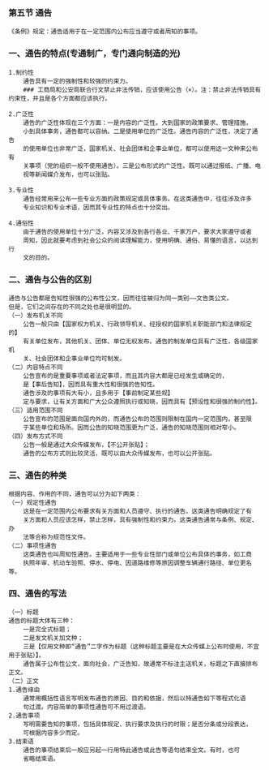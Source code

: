 ### 第五节 通告
    《条例》规定：通告适用于在一定范围内公布应当遵守或者周知的事项。
    
### 一、通告的特点(专通制广，专门通向制造的光)
    1.制约性
        通告具有一定的强制性和较强的约束力。
        ### 工商局和公安局联合行文禁止非法传销，应该使用公告（×）。注：禁止非法传销具有约束性，并且是各个方面都应该执行。
    
    2.广泛性
        通告的广泛性体现在三个方面：一是内容的广泛性。大到国家的政策要求、管理措施，
        小到具体事务，通告都可以容纳。二是使用单位的广泛性。通告内容的广泛性，决定了通告
        的使用单位也非常广泛，国家机关、社会团体和企事业单位，都可以使用这一文种来公布有
        关事项（党的组织一般不使用通告）。三是公布形式的广泛性。既可以通过报纸、广播、电
        视等新闻媒介发布，也可以张贴。
        
    3.专业性
        通告经常用来公布一些专业方面的政策规定或具体事务。在这类通告中，往往涉及许多
        专业知识和专业术语，因而其专业性的特点也十分突出。
        
    4.通俗性
        由于通告的使用单位十分广泛，内容又涉及到各行各业、千家万户，要求大家遵守或者
        周知，因此就要考虑到社会公众的阅读理解能力，使用明确、通俗、易懂的语言，以达到行
        文的目的。
    
### 二、通告与公告的区别
    通告与公告都是告知性很强的公布性公文，因而往往被归为同一类别——文告类公文。
    但是，它们之间存在的不同之处也是很明显的。
    （一）发布机关不同
        公告一般只由【国家权力机关、行政领导机关、经授权的国家机关职能部门和法律规定的】
        有关单位发布，其他机关、团体、单位无权发布。通告的制发单位具有广泛性，各级国家机
        关、社会团体和企事业单位均可制发。
    （二）内容特点不同
        公告宣布的是重要事项或者法定事项，而且其内容大都是已经发生或确定的，
        是【事后告知】，因而具有重大性和很强的告知性。
        通告涉及的事项有大有小，且多用于【事前制定某些规】
        定与要求，让有关方面和广大公众遵照执行或知晓，因而具有【预设性和很强的制约性】。
    （三）适用范围不同
        公告宣布的范围是面向国内外的，而通告公布的范围则限制在国内一定范围内，甚至限
        于某些单位和场所。因而公告的知晓范围更为广泛，通告的知晓范围则相对窄小。
    （四）发布方式不同
        公告一般是通过大众传媒发布，【不公开张贴】；
        通告的公布方式则比较灵活，既可以由大众传媒发布，也可以公开张贴。
        
### 三、通告的种类
    根据内容、作用的不同，通告可以分为如下两类：
    （一）规定性通告
        这是在一定范围内公布要求有关方面和人员遵守、执行的通告。这类通告明确规定了有
        关方面和人员应该怎样，禁止怎样，具有强制性和约束力。这类通告通常与条例、规定、办
        法等合称为规范性文件。
    （二）事项性通告
        这类通告也叫周知性通告。主要适用于一些专业性部门或单位公布具体的事务，如工商
        执照年审、机动车验照、停水、停电、因道路维修等原因调整车辆通行路径、单位更名等。
        
### 四、通告的写法
    （一）标题
    通告的标题大体有三种：
        一是完全式标题；
        二是发文机关加文种；
        三是【仅用文种即“通告”二字作为标题（这种标题主要是在大众传媒上公布时使用，不宜用于张贴）】。
        通告属于公布性公文，面向社会，广泛告知，故通常不标注主送机关，标题之下直接排布正文。
    （二）正文
    1.通告缘由
        通常用概括性语言写明发布通告的原因、目的和依据，然后以特通告如下等程式化语
        句过渡。内容简单的事项性通告可不用过渡语。
    2.通告事项
        写明需要告知的事项，包括具体规定、执行要求及执行的时限；是否分条或分段表达，
        可根据内容多少而定。
    3.结束语
        通告的事项结束后一般应另起一行用特此通告或此告等语句结束全文。有时，也可
        省略结束语。

